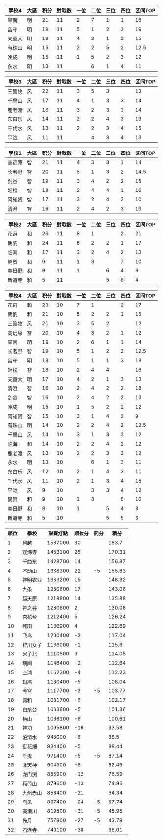 | 學校4  | 大區 | 积分 | 對戰數 | 一位 | 二位 | 三位 | 四位 | 区间TOP |
| ------ | ---- | ---- | ------ | ---- | ---- | ---- | ---- | ------- |
| 琴南   | 明   | 21   | 11     | 2    | 7    | 1    | 1    | 16      |
| 宫守   | 明   | 19   | 11     | 5    | 1    | 2    | 3    | 19      |
| 天童大 | 明   | 19   | 11     | 4    | 3    | 1    | 3    | 15      |
| 有珠山 | 明   | 15   | 11     | 2    | 2    | 5    | 2    | 12.5    |
| 晚成   | 明   | 15   | 11     | 1    | 5    | 2    | 3    | 12      |
| 永水   | 明   | 13   | 11     |      | 6    | 1    | 4    | 11      |

| 學校3  | 大區 | 积分 | 對戰數 | 一位 | 二位 | 三位 | 四位 | 区间TOP |
| ------ | ---- | ---- | ------ | ---- | ---- | ---- | ---- | ------- |
| 三箇牧 | 风   | 22   | 11     | 3    | 5    | 3    |      | 13     |
| 千里山 | 风   | 17   | 11     | 4    | 1    | 3    | 3    | 14      |
| 鹿老渡 | 风   | 16   | 11     | 3    | 2    | 3    | 3    | 14      |
| 东白乐 | 风   | 14   | 11     | 2    | 2    | 4    | 3    | 13      |
| 千代水 | 风   | 13   | 11     | 2    | 2    | 3    | 4    | 15      |
| 平泷   | 风   | 11   | 11     |      | 4    | 3    | 4    | 13      |

| 學校1  | 大區 | 积分 | 對戰數 | 一位 | 二位 | 三位 | 四位 | 区间TOP |
| ------ | ---- | ---- | ------ | ---- | ---- | ---- | ---- | ------- |
| 高远原 | 智   | 21   | 11     | 4    | 3    | 3    | 1    | 14      |
| 长者野 | 智   | 20   | 11     | 5    | 1    | 3    | 2    | 14.5    |
| 剑谷   | 智   | 19   | 11     | 3    | 4    | 2    | 2    | 15      |
| 姬松   | 智   | 18   | 11     | 2    | 4    | 4    | 1    | 16      |
| 阿知贺 | 智   | 17   | 11     | 3    | 2    | 4    | 2    | 10      |
| 清澄   | 智   | 16   | 11     | 2    | 4    | 2    | 3    | 19      |

| 學校2  | 大區 | 积分 | 對戰數 | 一位 | 二位 | 三位 | 四位 | 区间TOP |
| ------ | ---- | ---- | ------ | ---- | ---- | ---- | ---- | ------- |
| 花莳   | 和   | 26   | 11     | 8    | 1    |      | 2    | 21      |
| 朝酌   | 和   | 24   | 11     | 6    | 2    | 2    | 1    | 17      |
| 临海   | 和   | 17   | 11     | 3    | 2    | 4    | 2    | 13      |
| 鹤贺   | 和   | 9    | 11     | 1    | 3    |      | 7    | 10      |
| 春日野 | 和   | 9    | 11     | 1    |      | 6    | 4    | 9       |
| 新道寺 | 和   | 5    | 11     |      |      | 5    | 6    | 4       |

| 學校4  | 大區 | 积分 | 對戰數 | 一位 | 二位 | 三位 | 四位 | 区间TOP |
| ------ | ---- | ---- | ------ | ---- | ---- | ---- | ---- | ------- |
| 花莳   | 和   | 23   | 10     | 7    | 1    |      | 2    | 17      |
| 朝酌   | 和   | 21   | 10     | 5    | 2    | 2    | 1    | 15      |
| 三箇牧 | 风   | 21   | 10     | 3    | 5    | 2    |      | 12      |
| 高远原 | 智   | 20   | 10     | 4    | 3    | 2    | 1    | 12      |
| 琴南   | 明   | 19   | 10     | 2    | 6    | 1    | 1    | 14      |
| 长者野 | 智   | 19   | 10     | 5    | 1    | 2    | 2    | 12.5    |
| 宫守   | 明   | 18   | 10     | 5    | 1    | 1    | 3    | 18      |
| 姬松   | 智   | 18   | 10     | 2    | 4    | 4    |      | 16      |
| 天童大 | 明   | 17   | 10     | 4    | 2    | 1    | 3    | 13      |
| 清澄   | 智   | 16   | 10     | 2    | 4    | 2    | 2    | 18      |
| 剑谷   | 智   | 16   | 10     | 2    | 4    | 2    | 2    | 13      |
| 晚成   | 明   | 15   | 10     | 1    | 5    | 2    | 2    | 12      |
| 阿知贺 | 智   | 15   | 10     | 3    | 1    | 4    | 2    | 9       |
| 有珠山 | 明   | 14   | 10     | 2    | 2    | 4    | 2    | 12.5    |
| 千里山 | 风   | 14   | 10     | 3    | 1    | 3    | 3    | 12      |
| 临海   | 和   | 14   | 10     | 2    | 2    | 4    | 2    | 12      |
| 鹿老渡 | 风   | 13   | 10     | 2    | 2    | 3    | 3    | 12      |
| 永水   | 明   | 13   | 10     |      | 6    | 1    | 3    | 11      |
| 东白乐 | 风   | 12   | 10     | 2    | 1    | 4    | 3    | 11      |
| 千代水 | 风   | 11   | 10     | 2    | 1    | 3    | 4    | 15      |
| 平泷   | 风   | 9    | 10     |      | 3    | 3    | 4    | 12      |
| 鹤贺   | 和   | 9    | 10     | 1    | 3    |      | 6    | 10      |
| 春日野 | 和   | 8    | 10     | 1    |      | 5    | 4    | 8       |
| 新道寺 | 和   | 5    | 10     |      |      | 5    | 5    | 3       |

順位|學校|聯賽打點|順位分|罰分|積分
-|-|-|-|-|-
1|风越|1537000|30||183.7
2|观海寺|1453100|25||170.31
3|千曲东|1428700|14||156.87
4|不动山|1388300|22|-5|155.83
5|神明农业|1333200|15||148.32
6|九条|1260600|17||143.06
7|运天原|1218800|14||135.88
8|神之谷|1280600|2||130.06
9|杏花台|1212400|5||126.24
10|和田|1186900|4||122.69
11|飞鸟|1200400|-3||117.04
12|梓川女子|1166000|-1||115.6
13|米子北|1110500|3||114.05
14|萌间|1146400|-2||112.64
15|土浦|1162300|-4||112.23
16|斑鸠|1130400|-5||108.04
17|今宫|1117700|-3|-5|103.77
18|青和|1081700|-6||102.17
19|白糸台|1063600|-5||101.36
20|栢山|1066100|-6||100.61
21|神功|1095800|-16||93.58
22|泊清水|945000|-6||88.5
23|御花畑|934400|-5||88.44
24|千曳|971400|-5|-5|87.14
25|北天神|904900|-8||82.49
26|龙门渕|885900|-12||76.59
27|稻荷山|879600|-13||74.96
28|九州赤山|853400|-21||64.34
29|鸟见|867400|-24|-5|57.74
30|高濑川|819500|-31|-5|45.95
31|鞍月|757900|-27|-5|43.79
32|石连寺|740100|-38||36.01
